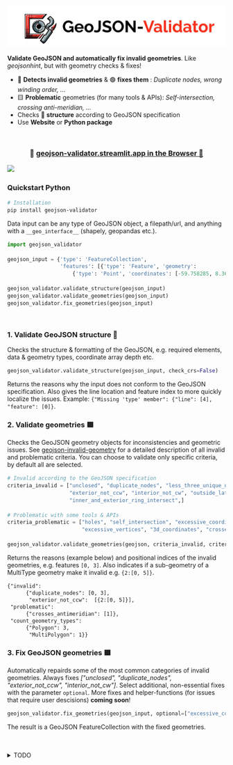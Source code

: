 <img src="./repo-images/header_img.jpeg">

**Validate GeoJSON and automatically fix invalid geometries**. Like *geojsonhint*, but with geometry checks & fixes!

- 🔴 **Detects invalid geometries** & 🟢 **fixes them** : *Duplicate nodes, wrong winding order, ...* 
- 🟨 **Problematic** geometries (for many tools & APIs): *Self-intersection, crossing anti-meridian, ...*
- Checks 🧬 **structure** according to GeoJSON specification
- Use **Website** or **Python package**

<br>

<h3 align="center">
    🎈 <a href="https://geojson-validator.streamlit.app/">geojson-validator.streamlit.app in the Browser 🎈 </a>
</h3>

<img src="./repo-images/gif.gif">

<br>

### Quickstart Python

```bash
# Installation
pip install geojson-validator
```

Data input can be any type of GeoJSON object, a filepath/url, and anything with a `__geo_interface__` (shapely, geopandas etc.).

```python
import geojson_validator

geojson_input = {'type': 'FeatureCollection',
                 'features': [{'type': 'Feature', 'geometry':
                     {'type': 'Point', 'coordinates': [-59.758285, 8.367035]}}]}

geojson_validator.validate_structure(geojson_input)
geojson_validator.validate_geometries(geojson_input)
geojson_validator.fix_geometries(geojson_input)
```
<br>

### 1. Validate GeoJSON structure 🧬

Checks the structure & formatting of the GeoJSON, e.g. required elements, data & geometry types, coordinate array depth etc.

```python
geojson_validator.validate_structure(geojson_input, check_crs=False)
```

Returns the reasons why the input does not conform to the GeoJSON specification.
Also gives the line location and feature index to more quickly localize the issues. 
Example: `{"Missing 'type' member": {"line": [4], "feature": [0]}`.


### 2. Validate geometries 🟥

Checks the GeoJSON geometry objects for inconsistencies and geometric issues. See 
[geojson-invalid-geometry](https://github.com/chrieke/geojson-invalid-geometry) for a detailed description of all 
invalid and problematic criteria. You can choose to validate only specific criteria, by default all are selected.

```python
# Invalid according to the GeoJSON specification
criteria_invalid = ["unclosed", "duplicate_nodes", "less_three_unique_nodes", 
                    "exterior_not_ccw", "interior_not_cw", "outside_lat_lon_boundaries",
                    "inner_and_exterior_ring_intersect",]

# Problematic with some tools & APIs
criteria_problematic = ["holes", "self_intersection", "excessive_coordinate_precision",
                        "excessive_vertices", "3d_coordinates", "crosses_antimeridian"]

geojson_validator.validate_geometries(geojson, criteria_invalid, criteria_problematic)
```
Returns the reasons (example below) and positional indices of the invalid geometries, e.g. features `[0, 3]`. Also indicates if a 
sub-geometry of a MultiType geometry make it invalid e.g. `{2:[0, 5]}`.

```
{"invalid": 
      {"duplicate_nodes": [0, 3],
       "exterior_not_ccw":  [{2:[0, 5]}],  
 "problematic":
      {"crosses_antimeridian": [1]},
 "count_geometry_types": 
      {"Polygon": 3,
       "MultiPolygon": 1}}
```



### 3. Fix GeoJSON geometries 🟩

Automatically repairds some of the most common categories of invalid geometries. 
Always fixes *["unclosed", "duplicate_nodes", "exterior_not_ccw", "interior_not_cw"]*.
Select additional, non-essential fixes with the parameter `optional`.
More fixes and helper-functions (for issues that require user descisions) **coming soon**!



```python
geojson_validator.fix_geometries(geojson_input, optional=["excessive_coordinate_precision"])
```

The result is a GeoJSON FeatureCollection with the fixed geometries.

<br>
<br>

<details><summary>TODO</summary>
<p>

https://github.com/mapbox/geojsonhint/blob/master/lib/object.js
High:
- Improve app & gif. 
  - jsondecode
  - Map? 
  - Checkboxes? 
  - Options? 
  - just one button for validation. 
  - What was fixed & validate after again. 
  - https://geojson.yanzi.dev/
  - infos re file

Medium:
  - json can also be given as str?
  - No holes intersecting/outside the outer ring (expensive)
  - advanced fix (e.g. coordinate preicisoon)
  - min. positions geometry (short etc) in schema
  - more fixes?
  - move invalid schema examples to other repo
  'geometry object cannot contain a "properties" member',
  'geometry object cannot contain a "geometry" member',
  'geometry object cannot contain a "features" member',

  - For Polygons with more than one of these rings, the first MUST be
        the exterior ring, and any others MUST be interior rings.  The
        exterior ring bounds the surface, and the interior rings (if
        present) bound holes within the surface.

- Low:
  - Multihtreading?
  - versioning?
  - fastapi as connector, not hosted just in package for others to run.
  - To maximize interoperability, implementations SHOULD avoid nested
   GeometryCollections

Notes:
- Does not require a feature id, and it doesnt need to be unique
- The `check_crs` parameter is `False` by default, the test is optional.
Don't:
- jsondecodeerror

</p>
</details>



